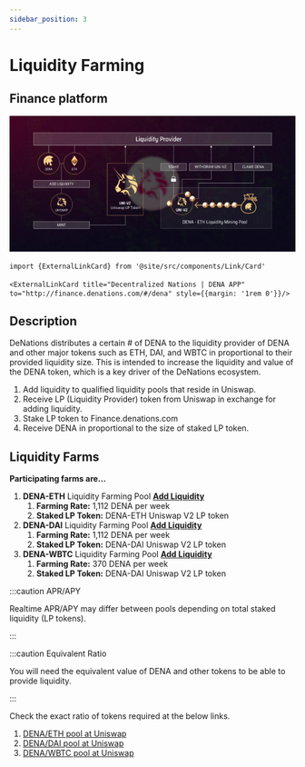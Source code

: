 ```yaml
---
sidebar_position: 3
---
```


# Liquidity Farming

## Finance platform

![Untitled](./assets/liquidity-farming/Untitled.png)

```mdx-code-block
import {ExternalLinkCard} from '@site/src/components/Link/Card'

<ExternalLinkCard title="Decentralized Nations | DENA APP" to="http://finance.denations.com/#/dena" style={{margin: '1rem 0'}}/>
```

## Description

DeNations distributes a certain # of DENA to the liquidity provider of DENA and other major tokens such as ETH, DAI, and WBTC in proportional to their provided liquidity size. This is intended to increase the liquidity and value of the DENA token, which is a key driver of the DeNations ecosystem.

1. Add liquidity to qualified liquidity pools that reside in Uniswap.
2. Receive LP (Liquidity Provider) token from Uniswap in exchange for adding liquidity.
3. Stake LP token to Finance.denations.com
4. Receive DENA in proportional to the size of staked LP token.

## Liquidity Farms

**Participating farms are...**

1. **DENA-ETH** Liquidity Farming Pool **[Add Liquidity](https://app.uniswap.org/#/add/v2/0x15F0EEDF9Ce24fc4b6826E590A8292CE5524a1DA/ETH)**
    1. **Farming Rate:** 1,112 DENA per week
    2. **Staked LP Token:** DENA-ETH Uniswap V2 LP token
2. **DENA-DAI** Liquidity Farming Pool **[Add Liquidity](https://app.uniswap.org/#/add/v2/0x15f0eedf9ce24fc4b6826e590a8292ce5524a1da/0x6b175474e89094c44da98b954eedeac495271d0f)**
    1. **Farming Rate:** 1,112 DENA per week
    2. **Staked LP Token:** DENA-DAI Uniswap V2 LP token
3. **DENA-WBTC** Liquidity Farming Pool **[Add Liquidity](https://app.uniswap.org/#/add/v2/0x15F0EEDF9Ce24fc4b6826E590A8292CE5524a1DA/0x2260FAC5E5542a773Aa44fBCfeDf7C193bc2C599)**
    1. **Farming Rate:** 370 DENA per week
    2. **Staked LP Token:** DENA-DAI Uniswap V2 LP token

:::caution APR/APY

Realtime APR/APY may differ between pools depending on total staked liquidity (LP tokens).

:::

:::caution Equivalent Ratio

You will need the equivalent value of DENA and other tokens to be able to provide liquidity.

:::

Check the exact ratio of tokens required at the below links.

1. [DENA/ETH pool at Uniswap](https://app.uniswap.org/#/add/v2/0x15F0EEDF9Ce24fc4b6826E590A8292CE5524a1DA/ETH)
2. [DENA/DAI pool at Uniswap](https://app.uniswap.org/#/add/v2/0x15F0EEDF9Ce24fc4b6826E590A8292CE5524a1DA/0x6B175474E89094C44Da98b954EedeAC495271d0F)
3. [DENA/WBTC pool at Uniswap](https://app.uniswap.org/#/add/v2/0x15F0EEDF9Ce24fc4b6826E590A8292CE5524a1DA/0x2260fac5e5542a773aa44fbcfedf7c193bc2c599)